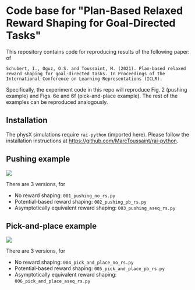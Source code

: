 # Code base for "Plan-Based Relaxed Reward Shaping for Goal-Directed Tasks"
This repository contains code for reproducing results of the following paper: of 
```
Schubert, I., Oguz, O.S. and Toussaint, M. (2021). Plan-based relaxed reward shaping for goal-directed tasks. In Proceedings of the International Conference on Learning Representations (ICLR).
```
Specifically, the experiment code in this repo will reproduce Fig. 2 (pushing example) and Figs. 6e and 6f (pick-and-place example).
The rest of the examples can be reproduced analogously.

## Installation
The physX simulations require `rai-python` (imported here). Please follow the installation instructions at https://github.com/MarcToussaint/rai-python.

## Pushing example
![](pushing_setup_annotated.png)

There are 3 versions, for
- No reward shaping: `001_pushing_no_rs.py`
- Potential-based reward shaping: `002_pushing_pb_rs.py`
- Asymptotically equivalent reward shaping: `003_pushing_aseq_rs.py`

## Pick-and-place example
![](pick_and_place_setup_annotated.png)

There are 3 versions, for
- No reward shaping: `004_pick_and_place_no_rs.py`
- Potential-based reward shaping: `005_pick_and_place_pb_rs.py`
- Asymptotically equivalent reward shaping: `006_pick_and_place_aseq_rs.py`